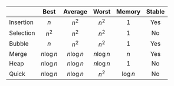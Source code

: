 |           |Best       | Average   |Worst      |Memory         |Stable |
|---        |:---:      |:---:      |:---:      |:---:          |:---:  |
|Insertion  |$n$        |$n^2$      |$n^2$      |$1$            |Yes    |
|Selection  |$n^2$      |$n^2$      |$n^2$      |$1$            |No     |
|Bubble     |$n$        |$n^2$      |$n^2$      |$1$            |Yes    |
|Merge      |$n\log{n}$ |$n\log{n}$ |$n\log{n}$ |$n$            |Yes    |
|Heap       |$n\log{n}$ |$n\log{n}$ |$n\log{n}$ |$1$            |No     |
|Quick      |$n\log{n}$ |$n\log{n}$ |$n^2$      |$\log{n}$      |No     |
